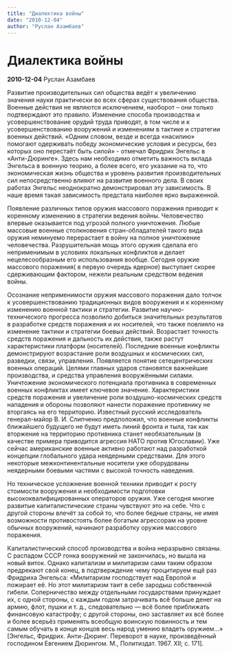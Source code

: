 ```yaml
---
title: "Диалектика войны"
date: "2010-12-04"
author: "Руслан Азамбаев"
---
```


# Диалектика войны

**2010-12-04** Руслан Азамбаев

Развитие производительных сил общества ведёт к увеличению значения науки практически во всех сферах существования общества. Военные действия не являются исключением, наоборот – они только подтверждают это правило. Изменение способа производства и усовершенствование орудий труда приводят, в том числе и к усовершенствованию вооружений и изменениям в тактике и стратегии военных действий. «Одним словом, везде и всегда «насилию» помогают одерживать победу экономические условия и ресурсы, без которых оно перестаёт быть силой» - отмечал Фридрих Энгельс в «Анти-Дюринге». Здесь нам необходимо отметить важность вклада Энгельса в военную теорию, а более всего, его указание на то, что экономическая жизнь общества и уровень развития производительных сил непосредственно влияют на развитие военного дела. В своих работах Энгельс неоднократно демонстрировал эту зависимость. В наше время такая зависимость предстала наиболее ярко выраженной.

Появление различных типов оружия массового поражения приводит к коренному изменению в стратегии ведения войны. Человечество впервые оказывается под угрозой полного уничтожения. Любые массовые военные столкновения стран-обладателей такого вида оружия неминуемо перерастает в войну на полное уничтожение человечества. Разрушительная мощь этого оружия сделала его неприменимым в условиях локальных конфликтов и делает нецелесообразным его использования вообще. Сегодня оружие массового поражения( в первую очередь ядерное) выступает скорее сдерживающим фактором, нежели реальным средством ведения войны.

Осознание неприменимости оружия массового поражения дало толчок к усовершенствованию традиционных видов вооружения и к коренному изменению военной тактики и стратегии. Развитие научно-технического прогресса позволило добиться значительных результатов в разработке средств поражения и их носителей, что также повлияло на изменение тактики и стратегии боевых действий. Возрастает точность средств поражения и дальность их действия, также растут характеристики платформ (носителей). Последние военные конфликты демонстрируют возрастание роли воздушных и космических сил, разведки, связи, управления. Появляется понятие сетецентрических военных операций. Целями главных ударов становятся важнейшие производства, и средства управления вооружёнными силами. Уничтожение экономического потенциала противника в современных военных конфликтах имеет ключевое значение. Характеристики средств поражения и увеличение роли воздушно-космических средств нападения и обороны позволяют нанести поражение противнику не вторгаясь на его территорию. Известный русский исследователь генерал-майор В. И. Слипченко предположил, что военные конфликты ближайшего будущего не будут иметь линий фронта и тыла, так как вторжение на территорию противника станет необязательным (в качестве примера приводится агрессия НАТО против Югославии). Уже сейчас американские военные активно работают над разработкой концепции глобального удара неядерными средствами. Для этого некоторые межконтинентальные носители уже оборудованы неядерными боевыми частями с высокой точность наведения.

Но техническое усложнение военной техники приводит к росту стоимости вооружения и необходимости подготовки высококвалифицированных операторов оружия. Уже сегодня многие развитые капиталистические страны чувствуют это на себе. Что с другой стороны влечёт за собой то, что более бедные страны, не имея возможности противостоять более богатым агрессорам на уровне обычных вооружений, начинают разработку оружия массового поражения.

Капиталистический способ производства и война неразрывно связаны. С распадом СССР гонка вооружений не закончилась, но вышла на новый виток. Однако капитализм и милитаризм сами таким образом предрекают свой конец, в подтверждение чему процитируем ещё раз Фридриха Энгельса: «Милитаризм господствует над Европой и пожирает её. Но этот милитаризм таит в себе зародыш собственной гибели. Соперничество между отдельными государствами принуждает их, с одной стороны, с каждым годом затрачивать всё больше денег на армию, флот, пушки и т. д., следовательно — всё более приближать финансовую катастрофу; с другой стороны, оно заставляет их всё более и более всерьёз применять всеобщую воинскую повинность и тем самым обучать в конце концов весь народ умению владеть оружием…» [Энгельс, Фридрих. Анти-Дюринг. Переворот в науке, произведённый господином Евгением Дюрингом. М., Политиздат. 1967. XII; с. 171].